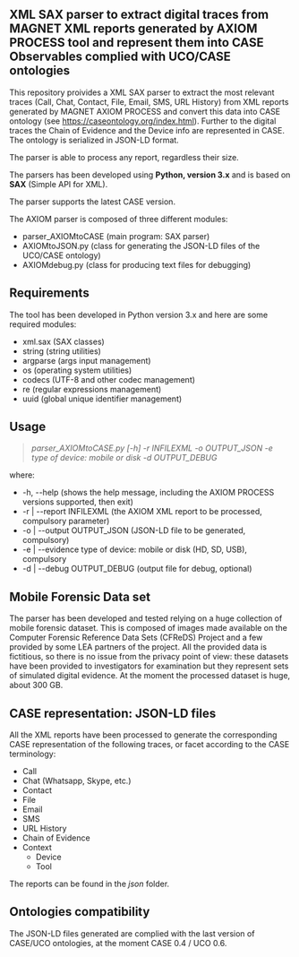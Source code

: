 ## XML SAX parser to extract digital traces from MAGNET XML reports generated by  AXIOM PROCESS tool and represent them into CASE Observables complied with UCO/CASE ontologies

This repository proivides a XML SAX parser to extract the most relevant traces (Call, Chat, Contact, File, Email, SMS, URL History) from XML reports generated by MAGNET AXIOM PROCESS  and convert this data into CASE ontology (see https://caseontology.org/index.html). Further to the digital traces the  Chain of Evidence and the Device info are represented in CASE. The ontology is serialized in JSON-LD format.

The parser is able to process any report, regardless their size.

The parsers has been developed using **Python, version 3.x** and is based on **SAX** (Simple API for XML).

The parser supports the latest CASE version. 

The AXIOM parser is composed of three different modules:

* parser_AXIOMtoCASE (main program: SAX parser)
* AXIOMtoJSON.py (class for generating the JSON-LD files of the UCO/CASE ontology)
* AXIOMdebug.py 	(class for producing text files for debugging)

## Requirements
The tool has been developed in Python version 3.x and here are some required modules:

* xml.sax (SAX classes)
* string (string utilities)
* argparse (args input management)
* os (operating system utilities)
* codecs (UTF-8 and other codec management)
* re (regular expressions management)
* uuid (global unique identifier management)

## Usage

> *parser_AXIOMtoCASE.py  [-h]*
>                       *-r INFILEXML*
>                       *-o OUTPUT_JSON*
>                       *-e type of device: mobile or disk*
>                       *-d OUTPUT_DEBUG*

where:

* -h, --help (shows the help message, including the AXIOM PROCESS versions supported, then exit)
* -r | --report INFILEXML (the AXIOM XML report to be processed, compulsory parameter)
* -o | --output OUTPUT_JSON (JSON-LD file to be generated, compulsory)
* -e | --evidence type of device: mobile or disk (HD, SD, USB), compulsory
* -d | --debug OUTPUT_DEBUG (output file for debug, optional)

## Mobile Forensic Data set
The parser has been developed and tested relying on a huge collection of mobile forensic dataset. This is composed of images made available on the Computer Forensic Reference Data Sets  (CFReDS) Project and a few provided by some LEA partners of the project. All the provided data is fictitious, so there is no issue  from the privacy point of view: these datasets have been provided to investigators for examination but they represent sets of simulated digital evidence. At the moment the processed dataset is huge, about 300 GB.

## CASE representation: JSON-LD files
All the XML reports have been processed to generate the corresponding CASE representation of the following traces, or facet according to the CASE terminology:
* Call
* Chat (Whatsapp, Skype, etc.)
* Contact
* File
* Email
* SMS
* URL History
* Chain of Evidence
* Context
  * Device
  * Tool

The reports can be found in the *json* folder.


## Ontologies compatibility
The JSON-LD files generated are complied with the last version of CASE/UCO ontologies, at the moment CASE 0.4 / UCO 0.6.